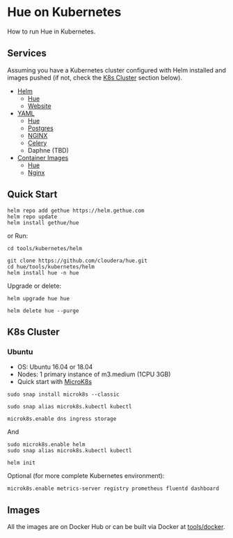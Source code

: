 # Hue on Kubernetes

How to run Hue in Kubernetes.

## Services

Assuming you have a Kubernetes cluster configured with Helm installed and images pushed (if not, check the [K8s Cluster](#k8s-cluster) section below).

* [Helm](helm)
   * [Hue](helm/hue)
   * [Website](helm/website)
* [YAML](yaml)
   * [Hue](yaml/hue)
   * [Postgres](yaml/postgres)
   * [NGINX](yaml/nginx)
   * [Celery](yaml/celery)
   * Daphne (TBD)
* [Container Images](/tools/docker)
   * [Hue](/tools/docker/hue)
   * [Nginx](/tools/docker/nginx)

## Quick Start

    helm repo add gethue https://helm.gethue.com
    helm repo update
    helm install gethue/hue

or
Run:

    cd tools/kubernetes/helm

    git clone https://github.com/cloudera/hue.git
    cd hue/tools/kubernetes/helm
    helm install hue -n hue

Upgrade or delete:

    helm upgrade hue hue

    helm delete hue --purge

## K8s Cluster

### Ubuntu

* OS: Ubuntu 16.04 or 18.04
* Nodes: 1 primary instance of m3.medium (1CPU 3GB)
* Quick start with [MicroK8s](https://microk8s.io/#quick-start)

```
sudo snap install microk8s --classic

sudo snap alias microk8s.kubectl kubectl

microk8s.enable dns ingress storage
```

And

```
sudo microk8s.enable helm
sudo snap alias microk8s.kubectl kubectl

helm init
```

Optional (for more complete Kubernetes environment):

```
microk8s.enable metrics-server registry prometheus fluentd dashboard
```

## Images

All the images are on Docker Hub or can be built via Docker at [tools/docker](/tools/docker).
